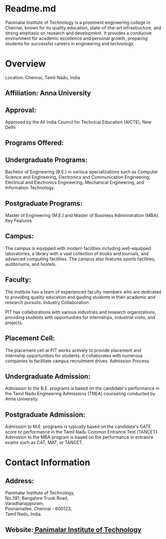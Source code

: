 # Readme.md

Panimalar Institute of Technology is a prominent engineering college in Chennai, known for its quality education, state-of-the-art infrastructure, and strong emphasis on research and development. It provides a conducive environment for academic excellence and personal growth, preparing students for successful careers in engineering and technology.

# Overview

Location: Chennai, Tamil Nadu, India

## Affiliation: Anna University

## Approval: 
Approved by the All India Council for Technical Education (AICTE), New Delhi

## Programs Offered:

## Undergraduate Programs: 
Bachelor of Engineering (B.E.) in various specializations such as Computer Science and Engineering, Electronics and Communication Engineering, Electrical and Electronics Engineering, Mechanical Engineering, and Information Technology.
## Postgraduate Programs: 
Master of Engineering (M.E.) and Master of Business Administration (MBA).
Key Features

## Campus:

The campus is equipped with modern facilities including well-equipped laboratories, a library with a vast collection of books and journals, and advanced computing facilities.
The campus also features sports facilities, auditoriums, and hostels.

## Faculty:

The institute has a team of experienced faculty members who are dedicated to providing quality education and guiding students in their academic and research pursuits.
Industry Collaboration:

PIT has collaborations with various industries and research organizations, providing students with opportunities for internships, industrial visits, and projects.

## Placement Cell:

The placement cell at PIT works actively to provide placement and internship opportunities for students. It collaborates with numerous companies to facilitate campus recruitment drives.
Admission Process

## Undergraduate Admission:

Admission to the B.E. programs is based on the candidate's performance in the Tamil Nadu Engineering Admissions (TNEA) counseling conducted by Anna University.

## Postgraduate Admission:

Admission to M.E. programs is typically based on the candidate's GATE score or performance in the Tamil Nadu Common Entrance Test (TANCET).
Admission to the MBA program is based on the performance in entrance exams such as CAT, MAT, or TANCET.

# Contact Information
## Address:
Panimalar Institute of Technology,<br>
No.391, Bangalore Trunk Road,<br>
Varadharajapuram,<br>
Poonamallee, Chennai - 600123,<br>
Tamil Nadu, India.

## Website:<a href="https://www.pit.ac.in/"> Panimalar Institute of Technology</a>
